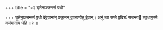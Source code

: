 +++
title = "०२ घृतेनाञ्जन्त्सं पथो"

+++
घृ॒तेना॒ञ्जन्त्सं प॒थो दे॑व॒याना॑न् प्रजा॒नन् वा॒ज्यप्ये॑तु दे॒वान्। अनु॑ त्वा सप्ते प्र॒दिशः॑ सचन्ता स्व॒धाम॒स्मै यज॑मानाय धेहि ॥२ ॥